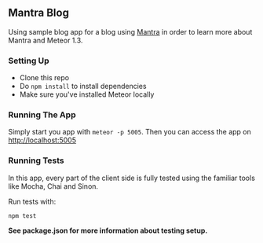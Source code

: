 ## Mantra Blog

Using sample blog app for a blog using [Mantra](https://github.com/kadirahq/mantra) in order to learn more about Mantra and Meteor 1.3.

### Setting Up

* Clone this repo
* Do `npm install` to install dependencies
* Make sure you've installed Meteor locally

### Running The App

Simply start you app with `meteor -p 5005`.
Then you can access the app on <http://localhost:5005>

### Running Tests

In this app, every part of the client side is fully tested using the familiar tools like Mocha, Chai and Sinon.

Run tests with:

```
npm test
```

**See package.json for more information about testing setup.**

